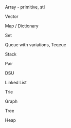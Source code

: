 Array - primitive, stl

Vector

Map / Dictionary

Set

Queue with variations, Teqeue

Stack

Pair

DSU

Linked List

Trie

Graph

Tree

Heap